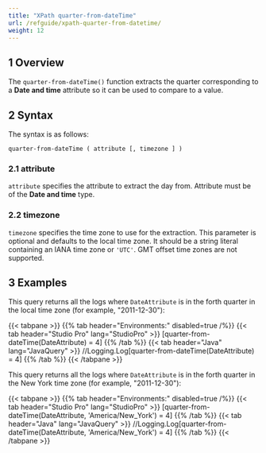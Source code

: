 ```yaml
---
title: "XPath quarter-from-dateTime"
url: /refguide/xpath-quarter-from-datetime/
weight: 12
---
```


## 1 Overview

The `quarter-from-dateTime()` function extracts the quarter corresponding to a **Date and time** attribute so it can be used to compare to a value.

## 2 Syntax

The syntax is as follows:

```
quarter-from-dateTime ( attribute [, timezone ] )
```

### 2.1 attribute

`attribute` specifies the attribute to extract the day from. Attribute must be of the **Date and time** type.

### 2.2 timezone

`timezone` specifies the time zone to use for the extraction. This parameter is optional and defaults to the local time zone. It should be a string literal containing an IANA time zone or `'UTC'`. GMT offset time zones are not supported.

## 3 Examples

This query returns all the logs where `DateAttribute` is in the forth quarter in the local time zone (for example, "2011-12-30"):

{{< tabpane >}}
  {{% tab header="Environments:" disabled=true /%}}
  {{< tab header="Studio Pro" lang="StudioPro" >}}
    [quarter-from-dateTime(DateAttribute) = 4]
    {{% /tab %}}
  {{< tab header="Java" lang="JavaQuery" >}}
     //Logging.Log[quarter-from-dateTime(DateAttribute) = 4]
    {{% /tab %}}
{{< /tabpane >}}

This query returns all the logs where `DateAttribute` is in the forth quarter in the New York time zone (for example, "2011-12-30"):

{{< tabpane >}}
  {{% tab header="Environments:" disabled=true /%}}
  {{< tab header="Studio Pro" lang="StudioPro" >}}
    [quarter-from-dateTime(DateAttribute, 'America/New_York') = 4]
    {{% /tab %}}
  {{< tab header="Java" lang="JavaQuery" >}}
     //Logging.Log[quarter-from-dateTime(DateAttribute, 'America/New_York') = 4]
    {{% /tab %}}
{{< /tabpane >}}
